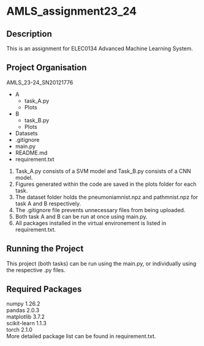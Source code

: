 # AMLS_assignment23_24
## Description
This is an assignment for ELEC0134 Advanced Machine Learning System. 

## Project Organisation
AMLS_23-24_SN20121776
- A
    - task_A.py 
    - Plots
- B
    - task_B.py
    - Plots
- Datasets
- .gitignore
- main.py
- README.md
- requirement.txt

1. Task_A.py consists of a SVM model and Task_B.py consists of a CNN model.
2. Figures generated within the code are saved in the plots folder for each task.
3. The dataset folder holds the pneumoniamnist.npz and pathmnist.npz for task A and B respectively.
4. The .gitignore file prevents unnecessary files from being uploaded.
5. Both task A and B can be run at once using main.py.
6. All packages installed in the virtual environement is listed in requirement.txt.

## Running the Project
This project (both tasks) can be run using the main.py, or individually using the respective .py files. 

## Required Packages
numpy           1.26.2
\
pandas          2.0.3
\
matplotlib      3.7.2
\
scikit-learn    1.1.3
\
torch           2.1.0
\
More detailed package list can be found in requirement.txt.